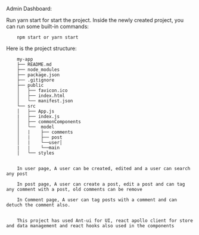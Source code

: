 
Admin Dashboard:

Run yarn start for start the project.
        Inside the newly created project, you can run some built-in commands:

        npm start or yarn start


Here is the project structure:

        my-app
        ├── README.md
        ├── node_modules
        ├── package.json
        ├── .gitignore
        ├── public
        │   ├── favicon.ico
        │   ├── index.html
        │   └── manifest.json
        └── src
        │   ├── App.js
        |   ├── index.js
        │   ├── commonComponents
        │   └──  model
        │   |    ├── comments
        │   |    ├── post
        │   |    └──user│
        |   |    └──main
        │   └── styles


        In user page, A user can be created, edited and a user can search any post

        In post page, A user can create a post, edit a post and can tag any comment with a post, old comments can be remove

        In Comment page, A user can tag posts with a comment and can detuch the comment also.


        This project has used Ant-ui for UI, react apollo client for store and data management and react hooks also used in the components
